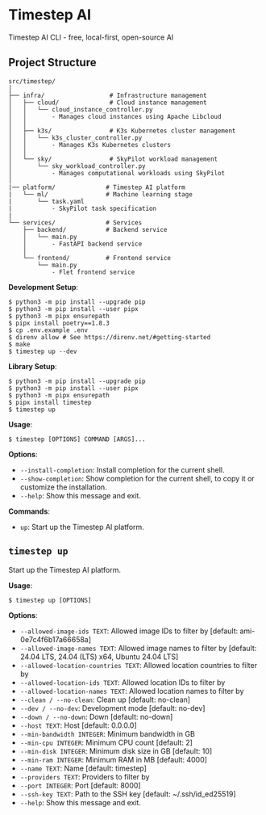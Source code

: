 # Timestep AI

Timestep AI CLI - free, local-first, open-source AI

## Project Structure

```
src/timestep/
│
├── infra/                  # Infrastructure management
│   ├── cloud/              # Cloud instance management
│   │   └── cloud_instance_controller.py
│   │       - Manages cloud instances using Apache Libcloud
│   │
│   ├── k3s/                # K3s Kubernetes cluster management
│   │   └── k3s_cluster_controller.py
│   │       - Manages K3s Kubernetes clusters
│   │
│   └── sky/                # SkyPilot workload management
│       └── sky_workload_controller.py
│           - Manages computational workloads using SkyPilot
│
|── platform/              # Timestep AI platform
|   └── ml/                # Machine learning stage
|       └── task.yaml
|           - SkyPilot task specification
|
└── services/              # Services
    ├── backend/           # Backend service
    │   └── main.py
    │       - FastAPI backend service
    │
    └── frontend/          # Frontend service
        └── main.py
            - Flet frontend service
```

**Development Setup**:

```console
$ python3 -m pip install --upgrade pip
$ python3 -m pip install --user pipx
$ python3 -m pipx ensurepath
$ pipx install poetry==1.8.3
$ cp .env.example .env
$ direnv allow # See https://direnv.net/#getting-started
$ make
$ timestep up --dev
```

**Library Setup**:

```console
$ python3 -m pip install --upgrade pip
$ python3 -m pip install --user pipx
$ python3 -m pipx ensurepath
$ pipx install timestep
$ timestep up
```

**Usage**:

```console
$ timestep [OPTIONS] COMMAND [ARGS]...
```

**Options**:

* `--install-completion`: Install completion for the current shell.
* `--show-completion`: Show completion for the current shell, to copy it or customize the installation.
* `--help`: Show this message and exit.

**Commands**:

* `up`: Start up the Timestep AI platform.

## `timestep up`

Start up the Timestep AI platform.

**Usage**:

```console
$ timestep up [OPTIONS]
```

**Options**:

* `--allowed-image-ids TEXT`: Allowed image IDs to filter by  [default: ami-0e7c4f6b17a66658a]
* `--allowed-image-names TEXT`: Allowed image names to filter by  [default: 24.04 LTS, 24.04 (LTS) x64, Ubuntu 24.04 LTS]
* `--allowed-location-countries TEXT`: Allowed location countries to filter by
* `--allowed-location-ids TEXT`: Allowed location IDs to filter by
* `--allowed-location-names TEXT`: Allowed location names to filter by
* `--clean / --no-clean`: Clean up  [default: no-clean]
* `--dev / --no-dev`: Development mode  [default: no-dev]
* `--down / --no-down`: Down  [default: no-down]
* `--host TEXT`: Host  [default: 0.0.0.0]
* `--min-bandwidth INTEGER`: Minimum bandwidth in GB
* `--min-cpu INTEGER`: Minimum CPU count  [default: 2]
* `--min-disk INTEGER`: Minimum disk size in GB  [default: 10]
* `--min-ram INTEGER`: Minimum RAM in MB  [default: 4000]
* `--name TEXT`: Name  [default: timestep]
* `--providers TEXT`: Providers to filter by
* `--port INTEGER`: Port  [default: 8000]
* `--ssh-key TEXT`: Path to the SSH key  [default: ~/.ssh/id_ed25519]
* `--help`: Show this message and exit.
